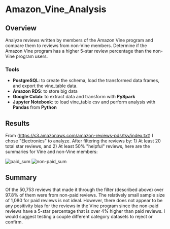 # Amazon_Vine_Analysis

## Overview
Analyze reviews written by members of the Amazon Vine program and compare them to reviews from non-Vine members. Determine if the Amazon Vine program has a higher 5-star review percentage than the non-Vine program users. 

### Tools
- **PostgreSQL**: to create the schema, load the transformed data frames, and export the vine_table data.
- **Amazon RDS**: to store big data 
- **Google Colab**: to extract data and transform with **PySpark**
- **Jupyter Notebook**: to load vine_table csv and perform analysis with **Pandas** from **Python**


## Results
From (https://s3.amazonaws.com/amazon-reviews-pds/tsv/index.txt) I chose "Electronics" to analyze. After filtering the reviews by: 1) At least 20 total star reviews, and 2) At least 50% "helpful" reviews, here are the summaries for Vine and non-Vine members:

![paid_sum](https://user-images.githubusercontent.com/30487641/139776716-ad5b07e6-2282-4620-91e2-f95ddf0622a1.PNG)
![non-paid_sum](https://user-images.githubusercontent.com/30487641/139776724-21d8085d-529a-4463-ba9b-d5ea57f28913.PNG)

## Summary
Of the 50,753 reviews that made it through the filter (described above) over 97.8% of them were from non-paid reviews. The relatively small sample size of 1,080 for paid reviews is not ideal. However, there does not appear to be any positivity bias for the reviews in the Vine program since the non-paid reviews have a 5-star percentage that is over 4% higher than paid reviews. I would suggest testing a couple different category datasets to reject or confirm.

